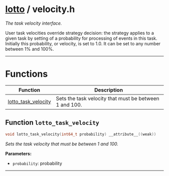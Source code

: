 #  [lotto](README.md) / velocity.h
_The task velocity interface._ 

User task velocities override strategy decision: the strategy applies to a given task by setting of a probability for processing of events in this task. Initially this probability, or velocity, is set to 1.0. It can be set to any number between 1% and 100%. 

---
# Functions 

| Function | Description |
|---|---|
| [lotto_task_velocity](velocity.h.md#function-lotto_task_velocity) | Sets the task velocity that must be between 1 and 100.  |

##  Function `lotto_task_velocity`

```c
void lotto_task_velocity(int64_t probability) __attribute__((weak))
``` 
_Sets the task velocity that must be between 1 and 100._ 




**Parameters:**

- `probability`: probability 





---
